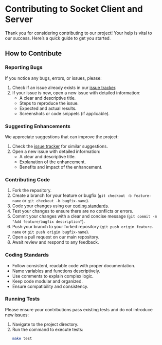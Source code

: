 # Contributing to Socket Client and Server

Thank you for considering contributing to our project! Your help is vital to our success. Here’s a quick guide to get you started.

## How to Contribute

### Reporting Bugs
If you notice any bugs, errors, or issues, please:
1. Check if an issue already exists in our [issue tracker](https://github.com/devrajeshthapa/socket/issues).
2. If your issue is new, open a new issue with detailed information:
   * A clear and descriptive title.
   * Steps to reproduce the issue.
   * Expected and actual results.
   * Screenshots or code snippets (if applicable).

### Suggesting Enhancements
We appreciate suggestions that can improve the project:
1. Check the [issue tracker](https://github.com/devrajeshthapa/socket/issues) for similar suggestions.
2. Open a new issue with detailed information:
   * A clear and descriptive title.
   * Explanation of the enhancement.
   * Benefits and impact of the enhancement.

### Contributing Code
1. Fork the repository.
2. Create a branch for your feature or bugfix (`git checkout -b feature-name` or `git checkout -b bugfix-name`).
3. Code your changes using our [coding standards](#coding-standards).
4. Test your changes to ensure there are no conflicts or errors.
5. Commit your changes with a clear and concise message (`git commit -m "Add feature/bugfix description"`).
6. Push your branch to your forked repository (`git push origin feature-name` or `git push origin bugfix-name`).
7. Open a pull request on our main repository.
8. Await review and respond to any feedback.

### Coding Standards
* Follow consistent, readable code with proper documentation.
* Name variables and functions descriptively.
* Use comments to explain complex logic.
* Keep code modular and organized.
* Ensure compatibility and consistency.

### Running Tests
Please ensure your contributions pass existing tests and do not introduce new issues:
1. Navigate to the project directory.
2. Run the command to execute tests:
   ```sh
   make test

